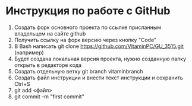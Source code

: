 # Инструкция по работе с GitHub

1. Создать форк основного проекта по ссылке присланным владельцем на сайте github
2. Получить ссылку на форк версию через кнопку "Code"
3. В Bash написать git clone https://github.com/VitaminPC/GU_3515.git (например)
4. Будет создана локальная версия проекта, нужно созданную папку открыть в редакторе кода
5. Создать отдельную ветку git branch vitaminbranch
6. Создать файл инструкции и внести текст инструкции и сохранить Ctrl+S
7. git add <файл>
8. git commit -m "first commit"
